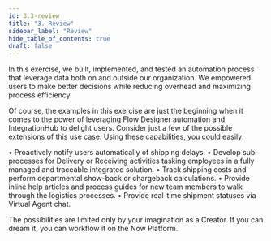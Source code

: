 ```yaml
---
id: 3.3-review
title: "3. Review"
sidebar_label: "Review"
hide_table_of_contents: true
draft: false
---
```


In this exercise, we built, implemented, and tested an automation process that leverage data both on and outside our organization. We empowered users to make better decisions while reducing overhead and maximizing process efficiency.

Of course, the examples in this exercise are just the beginning when it comes to the power of leveraging Flow Designer automation and IntegrationHub to delight users. Consider just a few of the possible extensions of this use case. Using these capabilities, you could easily:

•	Proactively notify users automatically of shipping delays.
•	Develop sub-processes for Delivery or Receiving activities tasking employees in a fully managed and traceable integrated solution.
•	Track shipping costs and perform departmental show-back or chargeback calculations.
•	Provide inline help articles and process guides for new team members to walk through the logistics processes.
•	Provide real-time shipment statuses via Virtual Agent chat.

The possibilities are limited only by your imagination as a Creator. If you can dream it, you can workflow it on the Now Platform.
